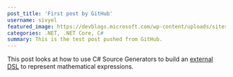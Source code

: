 ```yaml
---
post_title: 'First post by GitHub'
username: sivyel
featured_image: https://devblogs.microsoft.com/wp-content/uploads/sites/53/2021/02/word-image-4.png
categories: .NET, .NET Core, C#
summary: This is the test post pushed from GitHub.
---
```


This post looks at how to use C# Source Generators to build an [external DSL](https://en.wikipedia.org/wiki/Domain-specific_language) to represent mathematical expressions.
